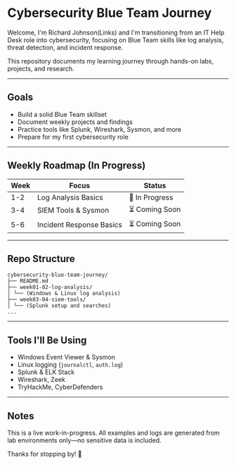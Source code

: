 # Cybersecurity Blue Team Journey

Welcome, I'm Richard Johnson(Links) and I'm transitioning from an IT Help Desk role into cybersecurity, focusing on Blue Team skills like log analysis, threat detection, and incident response.

This repository documents my learning journey through hands-on labs, projects, and research.

---

## Goals

- Build a solid Blue Team skillset
- Document weekly projects and findings
- Practice tools like Splunk, Wireshark, Sysmon, and more
- Prepare for my first cybersecurity role

---

## Weekly Roadmap (In Progress)

| Week | Focus                    | Status      |
|------|--------------------------|-------------|
| 1-2  | Log Analysis Basics      | 🔄 In Progress |
| 3-4  | SIEM Tools & Sysmon      | ⏳ Coming Soon |
| 5-6  | Incident Response Basics | ⏳ Coming Soon |

---

## Repo Structure

``` 
cybersecurity-blue-team-journey/
├── README.md
├── week01-02-log-analysis/
│ └── (Windows & Linux log analysis)
├── week03-04-siem-tools/
│ └── (Splunk setup and searches)
...
``` 

---

## Tools I'll Be Using

- Windows Event Viewer & Sysmon
- Linux logging (`journalctl`, `auth.log`)
- Splunk & ELK Stack
- Wireshark, Zeek
- TryHackMe, CyberDefenders

---

## Notes

This is a live work-in-progress. All examples and logs are generated from lab environments only—no sensitive data is included.

Thanks for stopping by! 💙
